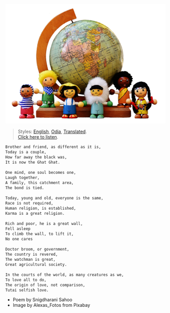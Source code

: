 ![](assets/img/different-nationalities-2633028_1920.png)

> Styles: [English](README.md), [Odia](Odia.md), [Translated](Translated.md).<br>
> [Click here to listen](https://soundcloud.com/teachersnigdha/breaking-selfish-love).

```
Brother and friend, as different as it is,
Today is a couple,
How far away the black was,
It is now the Ghat Ghat.

One mind, one soul becomes one,
Laugh together,
A family, this catchment area,
The bond is tied.

Today, young and old, everyone is the same,
Race is not required,
Human religion, is established,
Karma is a great religion.

Rich and poor, he is a great wall,
Fell asleep
To climb the wall, to lift it,
No one cares

Doctor broom, or government,
The country is revered,
The watchman is great,
Great agricultural society.

In the courts of the world, as many creatures as we,
To love all to do,
The origin of love, not comparison,
Tutai selfish love.
```

- Poem by Snigdharani Sahoo
- Image by Alexas_Fotos from Pixabay
